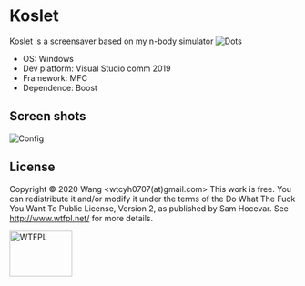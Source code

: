 # Koslet
 Koslet is a screensaver based on my n-body simulator ![Dots](https://github.com/Satervalley/Dots)

* OS: Windows  
* Dev platform: Visual Studio comm 2019  
* Framework: MFC  
* Dependence: Boost
  
  
## Screen shots
![Config](../master/Screenshots/config.png)
    
## License  

Copyright © 2020 Wang <wtcyh0707(at)gmail.com>
This work is free. You can redistribute it and/or modify it under the
terms of the Do What The Fuck You Want To Public License, Version 2,
as published by Sam Hocevar. See http://www.wtfpl.net/ for more details.  

<a href="http://www.wtfpl.net/"><img
       src="http://www.wtfpl.net/wp-content/uploads/2012/12/logo-220x1601.png"
       width="110" height="80" alt="WTFPL" /></a>
